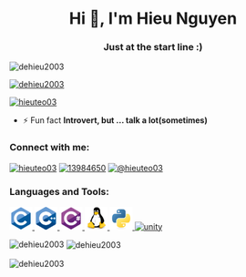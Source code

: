<h1 align="center">Hi 👋, I'm Hieu Nguyen</h1>
<h3 align="center">Just at the start line :)</h3>

<p align="left"> <img src="https://komarev.com/ghpvc/?username=dehieu2003&label=Profile%20views&color=0e75b6&style=flat" alt="dehieu2003" /> </p>

<p align="left"> <a href="https://github.com/ryo-ma/github-profile-trophy"><img src="https://github-profile-trophy.vercel.app/?username=dehieu2003" alt="dehieu2003" /></a> </p>

<p align="left"> <a href="https://twitter.com/hieuteo03" target="blank"><img src="https://img.shields.io/twitter/follow/hieuteo03?logo=twitter&style=for-the-badge" alt="hieuteo03" /></a> </p>

- ⚡ Fun fact **Introvert, but ... talk a lot(sometimes)**

<h3 align="left">Connect with me:</h3>
<p align="left">
<a href="https://twitter.com/hieuteo03" target="blank"><img align="center" src="https://raw.githubusercontent.com/rahuldkjain/github-profile-readme-generator/master/src/images/icons/Social/twitter.svg" alt="hieuteo03" height="30" width="40" /></a>
<a href="https://stackoverflow.com/users/13984650" target="blank"><img align="center" src="https://raw.githubusercontent.com/rahuldkjain/github-profile-readme-generator/master/src/images/icons/Social/stack-overflow.svg" alt="13984650" height="30" width="40" /></a>
<a href="https://www.hackerrank.com/@hieuteo03" target="blank"><img align="center" src="https://raw.githubusercontent.com/rahuldkjain/github-profile-readme-generator/master/src/images/icons/Social/hackerrank.svg" alt="@hieuteo03" height="30" width="40" /></a>
</p>

<h3 align="left">Languages and Tools:</h3>
<p align="left"> <a href="https://www.cprogramming.com/" target="_blank" rel="noreferrer"> <img src="https://raw.githubusercontent.com/devicons/devicon/master/icons/c/c-original.svg" alt="c" width="40" height="40"/> </a> <a href="https://www.w3schools.com/cpp/" target="_blank" rel="noreferrer"> <img src="https://raw.githubusercontent.com/devicons/devicon/master/icons/cplusplus/cplusplus-original.svg" alt="cplusplus" width="40" height="40"/> </a> <a href="https://www.w3schools.com/cs/" target="_blank" rel="noreferrer"> <img src="https://raw.githubusercontent.com/devicons/devicon/master/icons/csharp/csharp-original.svg" alt="csharp" width="40" height="40"/> </a> <a href="https://www.linux.org/" target="_blank" rel="noreferrer"> <img src="https://raw.githubusercontent.com/devicons/devicon/master/icons/linux/linux-original.svg" alt="linux" width="40" height="40"/> </a> <a href="https://www.python.org" target="_blank" rel="noreferrer"> <img src="https://raw.githubusercontent.com/devicons/devicon/master/icons/python/python-original.svg" alt="python" width="40" height="40"/> </a> <a href="https://unity.com/" target="_blank" rel="noreferrer"> <img src="https://www.vectorlogo.zone/logos/unity3d/unity3d-icon.svg" alt="unity" width="40" height="40"/> </a> </p>

<p><img align="left" src="https://github-readme-stats.vercel.app/api/top-langs?username=dehieu2003&show_icons=true&locale=en&layout=compact" alt="dehieu2003" /></p>

<p>&nbsp;<img align="center" src="https://github-readme-stats.vercel.app/api?username=dehieu2003&show_icons=true&locale=en" alt="dehieu2003" /></p>

<p><img align="center" src="https://github-readme-streak-stats.herokuapp.com/?user=dehieu2003&" alt="dehieu2003" /></p>


